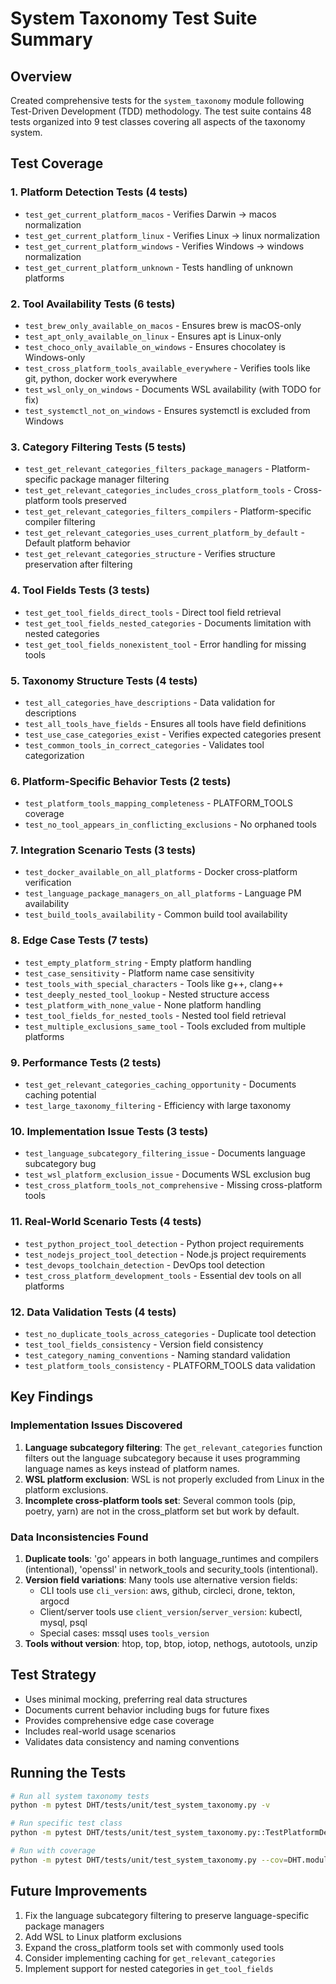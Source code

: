 # System Taxonomy Test Suite Summary

## Overview
Created comprehensive tests for the `system_taxonomy` module following Test-Driven Development (TDD) methodology. The test suite contains 48 tests organized into 9 test classes covering all aspects of the taxonomy system.

## Test Coverage

### 1. Platform Detection Tests (4 tests)
- `test_get_current_platform_macos` - Verifies Darwin → macos normalization
- `test_get_current_platform_linux` - Verifies Linux → linux normalization
- `test_get_current_platform_windows` - Verifies Windows → windows normalization
- `test_get_current_platform_unknown` - Tests handling of unknown platforms

### 2. Tool Availability Tests (6 tests)
- `test_brew_only_available_on_macos` - Ensures brew is macOS-only
- `test_apt_only_available_on_linux` - Ensures apt is Linux-only
- `test_choco_only_available_on_windows` - Ensures chocolatey is Windows-only
- `test_cross_platform_tools_available_everywhere` - Verifies tools like git, python, docker work everywhere
- `test_wsl_only_on_windows` - Documents WSL availability (with TODO for fix)
- `test_systemctl_not_on_windows` - Ensures systemctl is excluded from Windows

### 3. Category Filtering Tests (5 tests)
- `test_get_relevant_categories_filters_package_managers` - Platform-specific package manager filtering
- `test_get_relevant_categories_includes_cross_platform_tools` - Cross-platform tools preserved
- `test_get_relevant_categories_filters_compilers` - Platform-specific compiler filtering
- `test_get_relevant_categories_uses_current_platform_by_default` - Default platform behavior
- `test_get_relevant_categories_structure` - Verifies structure preservation after filtering

### 4. Tool Fields Tests (3 tests)
- `test_get_tool_fields_direct_tools` - Direct tool field retrieval
- `test_get_tool_fields_nested_categories` - Documents limitation with nested categories
- `test_get_tool_fields_nonexistent_tool` - Error handling for missing tools

### 5. Taxonomy Structure Tests (4 tests)
- `test_all_categories_have_descriptions` - Data validation for descriptions
- `test_all_tools_have_fields` - Ensures all tools have field definitions
- `test_use_case_categories_exist` - Verifies expected categories present
- `test_common_tools_in_correct_categories` - Validates tool categorization

### 6. Platform-Specific Behavior Tests (2 tests)
- `test_platform_tools_mapping_completeness` - PLATFORM_TOOLS coverage
- `test_no_tool_appears_in_conflicting_exclusions` - No orphaned tools

### 7. Integration Scenario Tests (3 tests)
- `test_docker_available_on_all_platforms` - Docker cross-platform verification
- `test_language_package_managers_on_all_platforms` - Language PM availability
- `test_build_tools_availability` - Common build tool availability

### 8. Edge Case Tests (7 tests)
- `test_empty_platform_string` - Empty platform handling
- `test_case_sensitivity` - Platform name case sensitivity
- `test_tools_with_special_characters` - Tools like g++, clang++
- `test_deeply_nested_tool_lookup` - Nested structure access
- `test_platform_with_none_value` - None platform handling
- `test_tool_fields_for_nested_tools` - Nested tool field retrieval
- `test_multiple_exclusions_same_tool` - Tools excluded from multiple platforms

### 9. Performance Tests (2 tests)
- `test_get_relevant_categories_caching_opportunity` - Documents caching potential
- `test_large_taxonomy_filtering` - Efficiency with large taxonomy

### 10. Implementation Issue Tests (3 tests)
- `test_language_subcategory_filtering_issue` - Documents language subcategory bug
- `test_wsl_platform_exclusion_issue` - Documents WSL exclusion bug
- `test_cross_platform_tools_not_comprehensive` - Missing cross-platform tools

### 11. Real-World Scenario Tests (4 tests)
- `test_python_project_tool_detection` - Python project requirements
- `test_nodejs_project_tool_detection` - Node.js project requirements
- `test_devops_toolchain_detection` - DevOps tool detection
- `test_cross_platform_development_tools` - Essential dev tools on all platforms

### 12. Data Validation Tests (4 tests)
- `test_no_duplicate_tools_across_categories` - Duplicate tool detection
- `test_tool_fields_consistency` - Version field consistency
- `test_category_naming_conventions` - Naming standard validation
- `test_platform_tools_consistency` - PLATFORM_TOOLS data validation

## Key Findings

### Implementation Issues Discovered
1. **Language subcategory filtering**: The `get_relevant_categories` function filters out the language subcategory because it uses programming language names as keys instead of platform names.
2. **WSL platform exclusion**: WSL is not properly excluded from Linux in the platform exclusions.
3. **Incomplete cross-platform tools set**: Several common tools (pip, poetry, yarn) are not in the cross_platform set but work by default.

### Data Inconsistencies Found
1. **Duplicate tools**: 'go' appears in both language_runtimes and compilers (intentional), 'openssl' in network_tools and security_tools (intentional).
2. **Version field variations**: Many tools use alternative version fields:
   - CLI tools use `cli_version`: aws, github, circleci, drone, tekton, argocd
   - Client/server tools use `client_version`/`server_version`: kubectl, mysql, psql
   - Special cases: mssql uses `tools_version`
3. **Tools without version**: htop, top, btop, iotop, nethogs, autotools, unzip

## Test Strategy
- Uses minimal mocking, preferring real data structures
- Documents current behavior including bugs for future fixes
- Provides comprehensive edge case coverage
- Includes real-world usage scenarios
- Validates data consistency and naming conventions

## Running the Tests
```bash
# Run all system taxonomy tests
python -m pytest DHT/tests/unit/test_system_taxonomy.py -v

# Run specific test class
python -m pytest DHT/tests/unit/test_system_taxonomy.py::TestPlatformDetection -v

# Run with coverage
python -m pytest DHT/tests/unit/test_system_taxonomy.py --cov=DHT.modules.system_taxonomy
```

## Future Improvements
1. Fix the language subcategory filtering to preserve language-specific package managers
2. Add WSL to Linux platform exclusions
3. Expand the cross_platform tools set with commonly used tools
4. Consider implementing caching for `get_relevant_categories`
5. Implement support for nested categories in `get_tool_fields`
